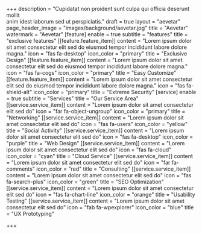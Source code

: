 +++
description = "Cupidatat non proident sunt culpa qui officia deserunt mollit <br> anim idest laborum sed ut perspiciatis."
draft = true
layout = "aevetar"
page_header_image = "images/background/aevetar.jpg"
title = "Aevetar"
watermark = "Aevetar"
[feature]
enable = true
subtitle = "features"
title = "exclusive features"
[[feature.feature_item]]
content = "Lorem ipsum dolor sit amet consectetur elit sed do eiusmod tempor incididunt labore dolore magna."
icon = "fas fa-desktop"
icon_color = "primary"
title = "Exclusive Design"
[[feature.feature_item]]
content = "Lorem ipsum dolor sit amet consectetur elit sed do eiusmod tempor incididunt labore dolore magna."
icon = "fas fa-cogs"
icon_color = "primary"
title = "Easy Customize"
[[feature.feature_item]]
content = "Lorem ipsum dolor sit amet consectetur elit sed do eiusmod tempor incididunt labore dolore magna."
icon = "fas fa-shield-alt"
icon_color = "primary"
title = "Extreme Security"
[service]
enable = true
subtitle = "Services"
title = "Our Service Area"
[[service.service_item]]
content = "Lorem ipsum dolor sit amet consectetur elit sed do"
icon = "far fa-object-ungroup"
icon_color = "primary"
title = "Networking"
[[service.service_item]]
content = "Lorem ipsum dolor sit amet consectetur elit sed do"
icon = "fas fa-users"
icon_color = "yellow"
title = "Social Activity"
[[service.service_item]]
content = "Lorem ipsum dolor sit amet consectetur elit sed do"
icon = "fas fa-desktop"
icon_color = "purple"
title = "Web Design"
[[service.service_item]]
content = "Lorem ipsum dolor sit amet consectetur elit sed do"
icon = "fas fa-cloud"
icon_color = "cyan"
title = "Cloud Service"
[[service.service_item]]
content = "Lorem ipsum dolor sit amet consectetur elit sed do"
icon = "far fa-comments"
icon_color = "red"
title = "Consulting"
[[service.service_item]]
content = "Lorem ipsum dolor sit amet consectetur elit sed do"
icon = "fas fa-search-plus"
icon_color = "green"
title = "SEO Optimization"
[[service.service_item]]
content = "Lorem ipsum dolor sit amet consectetur elit sed do"
icon = "fas fa-chart-line"
icon_color = "orange"
title = "Usability Testing"
[[service.service_item]]
content = "Lorem ipsum dolor sit amet consectetur elit sed do"
icon = "fab fa-wpexplorer"
icon_color = "blue"
title = "UX Prototyping"

+++
